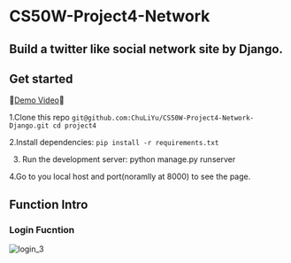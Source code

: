 # CS50W-Project4-Network
## Build a twitter like social network site by Django.

## Get started

🎥[Demo Video](https://youtu.be/ajK_um270kk)🎥


1.Clone this repo
`
git@github.com:ChuLiYu/CS50W-Project4-Network-Django.git
cd project4 
`

2.Install dependencies:
`
pip install -r requirements.txt
`

3. Run the development server:
python manage.py runserver

4.Go to you local host and port(noramlly at 8000) to see the page.

## Function Intro
### Login Fucntion
![login_3](https://user-images.githubusercontent.com/32170898/207532859-a4d668f8-54a3-4585-889a-fe4df0ca5674.gif)

### 
